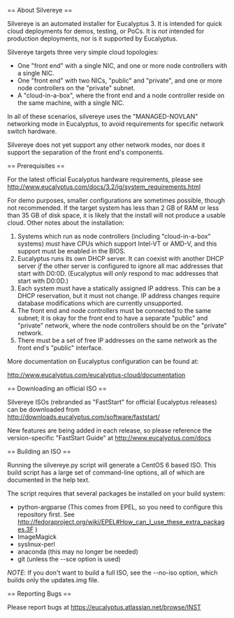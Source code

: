 == About Silvereye ==

Silvereye is an automated installer for Eucalyptus 3.  It is intended for
quick cloud deployments for demos, testing, or PoCs.  It is *not*
intended for production deployments, nor is it supported by Eucalyptus.

Silvereye targets three very simple cloud topologies:

* One "front end" with a single NIC, and one or more node controllers with 
a single NIC.
* One "front end" with two NICs, "public" and "private", and one or more
node controllers on the "private" subnet.
* A "cloud-in-a-box", where the front end and a node controller reside on
the same machine, with a single NIC.

In all of these scenarios, silvereye uses the "MANAGED-NOVLAN" networking mode
in Eucalyptus, to avoid requirements for specific network switch hardware.

Silvereye does not yet support any other network modes, nor does it support
the separation of the front end's components.

== Prerequisites == 

For the latest official Eucalyptus hardware requirements, please see
http://www.eucalyptus.com/docs/3.2/ig/system_requirements.html

For demo purposes, smaller configurations are sometimes possible, though not
recommended.  If the target system has less than 2 GB of RAM or less than 
35 GB of disk space, it is likely that the install will not produce a usable
cloud.  Other notes about the installation:

1. Systems which run as node controllers (including "cloud-in-a-box" systems)
*must* have CPUs which support Intel-VT or AMD-V, and this support must be
enabled in the BIOS.
2. Eucalyptus runs its own DHCP server. It can coexist with another DHCP
server *if* the other server is configured to ignore all mac addresses that 
start with D0:0D.  (Eucalyptus will _only_ respond to mac addresses that start
with D0:0D.)
3. Each system must have a statically assigned IP address.  This can be a
DHCP reservation, but it must not change. IP address changes require database
modifications which are currently unsupported.
4. The front end and node controllers must be connected to the same subnet; it
is okay for the front end to have a separate "public" and "private" network,
where the node controllers should be on the "private" network.
5. There must be a set of free IP addresses on the same network as the front
end's "public" interface.   

More documentation on Eucalyptus configuration can be found at:

http://www.eucalyptus.com/eucalyptus-cloud/documentation

== Downloading an official ISO ==

Silvereye ISOs (rebranded as "FastStart" for official Eucalyptus releases)
can be downloaded from http://downloads.eucalyptus.com/software/faststart/

New features are being added in each release, so please reference the 
version-specific "FastStart Guide" at http://www.eucalyptus.com/docs

== Building an ISO ==

Running the silvereye.py script will generate a CentOS 6 based ISO.  This
build script has a large set of command-line options, all of which are
documented in the help text.

The script requires that several packages be installed on your build system:

* python-argparse (This comes from EPEL, so you need to configure this
repository first.  See 
http://fedoraproject.org/wiki/EPEL#How_can_I_use_these_extra_packages.3F )
* ImageMagick
* syslinux-perl
* anaconda (this may no longer be needed)
* git (unless the --sce option is used)

*NOTE*: If you don't want to build a full ISO, see the --no-iso option,
which builds only the updates.img file.

== Reporting Bugs ==

Please report bugs at https://eucalyptus.atlassian.net/browse/INST

